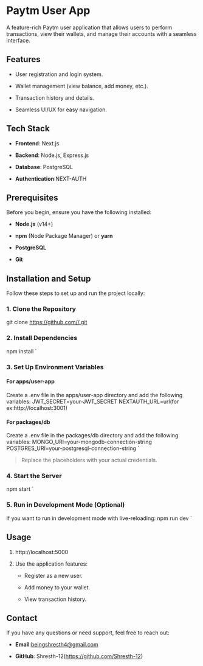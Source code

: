 Paytm User App
==============

A feature-rich Paytm user application that allows users to perform transactions, view their wallets, and manage their accounts with a seamless interface.

Features
--------

*   User registration and login system.
    
*   Wallet management (view balance, add money, etc.).
    
*   Transaction history and details.
    
*   Seamless UI/UX for easy navigation.
   
   
Tech Stack
----------

*   **Frontend**:  Next.js 
    
*   **Backend**: Node.js, Express.js
    
*   **Database**: PostgreSQL
    
*   **Authentication**:NEXT-AUTH
    
    

Prerequisites
-------------

Before you begin, ensure you have the following installed:

*   **Node.js** (v14+)
    
*   **npm** (Node Package Manager) or **yarn**
    
*   **PostgreSQL**
    
*   **Git**
    

Installation and Setup
----------------------

Follow these steps to set up and run the project locally:

### 1\. Clone the Repository
git clone https://github.com//.git

### 2\. Install Dependencies
npm install   `

### 3\. Set Up Environment Variables

#### For apps/user-app

Create a .env file in the apps/user-app directory and add the following variables:
JWT_SECRET=your-JWT_SECRET
NEXTAUTH_URL=url(for ex:http://localhost:3001)

#### For packages/db

Create a .env file in the packages/db directory and add the following variables:
 MONGO_URI=your-mongodb-connection-string  
POSTGRES_URI=your-postgresql-connection-string   `

> Replace the placeholders with your actual credentials.

### 4\. Start the Server
 npm start   `

### 5\. Run in Development Mode (Optional)

If you want to run in development mode with live-reloading:
 npm run dev   `

Usage
-----

1.  http://localhost:5000
    
2.  Use the application features:
    
    *   Register as a new user.
        
    *   Add money to your wallet.
        
    *   View transaction history.
        


Contact
-------

If you have any questions or need support, feel free to reach out:

*   **Email**:beingshresth4@gmail.com
    
*   **GitHub**: Shresth-12(https://github.com/Shresth-12)
